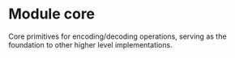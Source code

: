 # Module core

Core primitives for encoding/decoding operations, serving as the foundation to other 
higher level implementations.
